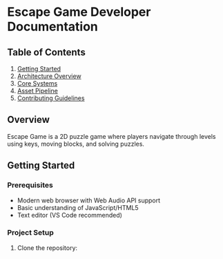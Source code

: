 # Escape Game Developer Documentation

## Table of Contents
1. [Getting Started](#getting-started)
2. [Architecture Overview](#architecture-overview)
3. [Core Systems](#core-systems)
4. [Asset Pipeline](#asset-pipeline)
5. [Contributing Guidelines](#contributing-guidelines)

## Overview
Escape Game is a 2D puzzle game where players navigate through levels using keys, moving blocks, and solving puzzles.

## Getting Started

### Prerequisites
- Modern web browser with Web Audio API support
- Basic understanding of JavaScript/HTML5
- Text editor (VS Code recommended)

### Project Setup
1. Clone the repository:
